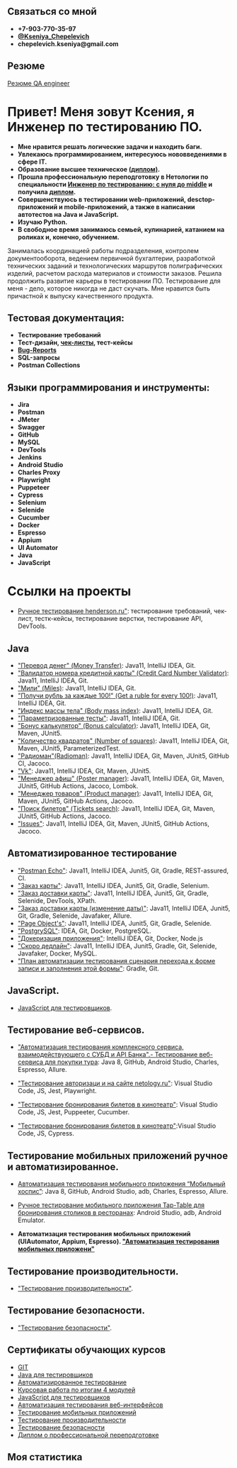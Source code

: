 ## Связаться со мной
 * __+7-903-770-35-97__
 * __[@Kseniya_Chepelevich](https://t.me/Kseniya_Chepelevich)__
 * __chepelevich.kseniya@gmail.com__
 
 ## Резюме
 [Резюме QA engineer](https://github.com/KseniyaChepelevich/KseniyaChepelevich/blob/main/CV_QA_engineer.pdf)

# Привет! Меня зовут Ксения, я Инженер по тестированию ПО.
* __Мне нравится решать логические задачи и находить баги.__
* __Увлекаюсь программированием, интересуюсь нововведениями в сфере IT.__
* __Образование высшее техническое [(диплом)](https://github.com/KseniyaChepelevich/KseniyaChepelevich/blob/main/Certificates/Diplom_HE.pdf).__
* __Прошла профессиональную переподготовку в Нетологии по специальности [Инженер по тестированию: с нуля до middle](https://netology.ru/programs/qa-middle) и получила [диплом](https://github.com/KseniyaChepelevich/KseniyaChepelevich/blob/main/Certificates/Diploma.pdf).__
* __Совершенствуюсь в тестировании web-приложений, desctop-приложений и  mobile-приложений, а также в написании автотестов на Java и JavaScript.__
* __Изучаю Python.__
* __В свободное время занимаюсь семьей, кулинарией, катанием на роликах и, конечно, обучением.__

Занималась координацией работы подразделения, контролем документооборота, ведением первичной бухгалтерии, разработкой технических заданий и технологических маршрутов полиграфических изделий, расчетом расхода материалов и стоимости заказов. Решила продолжить развитие карьеры в тестировании ПО. Тестирование для меня - дело, которое никогда не даст скучать. Мне нравится быть причастной к выпуску качественного продукта.

## Тестовая документация:
* __Тестирование требований__
* __Тест-дизайн, [чек-листы](https://github.com/KseniyaChepelevich/KseniyaChepelevich/tree/main/Test_documentation/Check_lists), тест-кейсы__
* __[Bug-Reports](https://github.com/KseniyaChepelevich/KseniyaChepelevich/tree/main/Test_documentation/Bug_reports)__
* __SQL-запросы__
* __Postman Collections__

## Языки программирования и инструменты:
* __Jira__
* __Postman__
* __JMeter__
* __Swagger__
* __GitHub__
* __MySQL__
* __DevTools__
* __Jenkins__
* __Android Studio__
* __Charles Proxy__
* __Playwright__ 
* __Puppeteer__
* __Cypress__
* __Selenium__
* __Selenide__
* __Cucumber__
* __Docker__
* __Espresso__
* __Appium__
* __UI Automator__
* __Java__
* __JavaScript__


# Ссылки на проекты 
* [Ручное тестирование henderson.ru"](https://docs.google.com/spreadsheets/d/1HsmOOkTPuGNssnu1JD4DQ98-QDzl_JP6cHaYZ4TpPBw/edit#gid=0): тестирование требований, чек-лист, тестк-кейсы, тестирование верстки, тестирование API, DevTools.

## Java
* ["Перевод денег" (Money Transfer)](https://github.com/KseniyaChepelevich/Money-Transfer.git): Java11, IntelliJ IDEA, Git.
* ["Валидатор номера кредитной карты" (Credit Card Number Validator)](https://github.com/KseniyaChepelevich/Credit-Card-Number-Validator.git): Java11, IntelliJ IDEA, Git.
* ["Мили" (Miles)](https://github.com/KseniyaChepelevich/New-Miles.git): Java11, IntelliJ IDEA, Git.
* ["Получи рубль за каждые 100!" (Get a ruble for every 100!)](https://github.com/KseniyaChepelevich/Get-one-ruble-for-every-100.git): Java11, IntelliJ IDEA, Git.
* ["Индекс массы тела" (Body mass index)](https://github.com/KseniyaChepelevich/Body-mass-index.git): Java11, IntelliJ IDEA, Git.
* ["Параметризованные тесты"](https://github.com/KseniyaChepelevich/Loan-calculator): Java11, IntelliJ IDEA, Git.
* ["Бонус калькулятор" (Bonus calculator)](https://github.com/KseniyaChepelevich/bonus-calc-test1): Java11, IntelliJ IDEA, Git, Maven, JUnit5.
* ["Количество квадратов" (Number of squares)](https://github.com/KseniyaChepelevich/SQRService.git): Java11, IntelliJ IDEA, Git, Maven, JUnit5, ParameterizedTest.
* ["Радиоман"(Radioman)](https://github.com/KseniyaChepelevich/Radioman.git): Java11, IntelliJ IDEA, Git, Maven, JUnit5, GitHub CI, Jacoco.
* ["Vk"](https://github.com/KseniyaChepelevich/Vk.git): Java11, IntelliJ IDEA, Git, Maven, JUnit5.
* ["Менеджер афиш" (Poster manager)](https://github.com/KseniyaChepelevich/Poster-manager): Java11, IntelliJ IDEA, Git, Maven, JUnit5, GitHub Actions, Jacoco, Lombok.
* ["Менеджер товаров" (Product manager)](https://github.com/KseniyaChepelevich/Product-new): Java11, IntelliJ IDEA, Git, Maven, JUnit5, GitHub Actions, Jacoco.
* ["Поиск билетов" (Tickets search)](https://github.com/KseniyaChepelevich/Ticket-search): Java11, IntelliJ IDEA, Git, Maven, JUnit5, GitHub Actions, Jacoco.
* ["Issues"](https://github.com/KseniyaChepelevich/Issues.git): Java11, IntelliJ IDEA, Git, Maven, JUnit5, GitHub Actions, Jacoco.

  
## Автоматизированное тестирование
* ["Postman Echo"](https://github.com/KseniyaChepelevich/postman_echo.git): Java11, IntelliJ IDEA, Junit5, Git, Gradle, REST-assured, CI. 
* ["Заказ карты"](https://github.com/KseniyaChepelevich/card_order): Java11, IntelliJ IDEA, Junit5, Git, Gradle, Selenium.
* ["Заказ доставки карты"](https://github.com/KseniyaChepelevich/Card-delivery-order): Java11, IntelliJ IDEA, Junit5, Git, Gradle, Selenide, DevTools, XPath.
* ["Заказ доставки карты (изменение даты)"](https://github.com/KseniyaChepelevich/Card-delivery-order-change-date.git): Java11, IntelliJ IDEA, Junit5, Git, Gradle, Selenide, Javafaker, Allure.
* ["Page Object's"](https://github.com/KseniyaChepelevich/page-object): Java11, IntelliJ IDEA, Junit5, Git, Gradle, Selenide.
* ["PostgrySQL"](https://github.com/KseniyaChepelevich/PostgrySQL.git): IDEA, Git, Docker, PostgreSQL.
* ["Докеризация приложения"](https://github.com/KseniyaChepelevich/Docker.git): IntelliJ IDEA, Git, Docker, Node.js
* ["Скоро дедлайн"](https://github.com/KseniyaChepelevich/deadline.git): Java11, IntelliJ IDEA, Junit5, Gradle, Git, Selenide, Javafaker, Docker, MySQL. 
* ["План автоматизации тестирования сценария перехода к форме записи и заполнения этой формы"](https://github.com/KseniyaChepelevich/introduction-of-automation): Gradle, Git.


 
## JavaScript. 
* [JavaScript для тестировщиков](https://github.com/KseniyaChepelevich/bjs-2-homeworks.git).


## Тестирование веб-сервисов.
* ["Автоматизация тестирования комплексного сервиса, взаимодействующего с СУБД и API Банка".- Тестирование веб-сервиса для покупки тура](https://github.com/KseniyaChepelevich/course_project.git): Java 8, GitHub, Android Studio, Charles, Espresso, Allure.
* ["Тестирование авторизаци и на сайте netology.ru"](https://github.com/KseniyaChepelevich/Test_Playwright): Visual Studio Code, JS, Jest, Playwright.

* ["Тестирование бронирования билетов в кинотеатр"](https://github.com/KseniyaChepelevich/7.5_puppeteer_ticket_booking): Visual Studio Code, JS, Jest, Puppeeter, Cucumber.
* ["Тестирование бронирования билетов в кинотеатр"](https://github.com/KseniyaChepelevich/Cypress2_cinema):Visual Studio Code, JS, Cypress.

 
## Тестирование мобильных приложений ручное и автоматизированное. 
* [Автоматизация тестирования мобильного приложения “Мобильный хоспис”](https://github.com/KseniyaChepelevich/diplom/tree/testing): Java 8, GitHub, Android Studio, adb, Charles, Espresso, Allure.
* [Ручное тестирование мобильного приложения Tap-Table для бронирования столиков в ресторанах](https://github.com/KseniyaChepelevich/KseniyaChepelevich/tree/main/Projects/Manual_mobile_testing/Mobile_application_Tap_Table): Android Studio, adb, Android Emulator.
 
* __Автоматизация тестирования мобильных приложений (UIAutomator, Appium, Espresso). ["Автоматизация тестирования мобильных приложени"](https://github.com/KseniyaChepelevich/Chepelevich-Kseniya/blob/main/Homework_on_the_bloc_Automation_of_testing_of_mobile_applications.md)__ 

  
## Тестирование производительности. 
* ["Тестирование производительности"](https://github.com/KseniyaChepelevich/Chepelevich-Kseniya/blob/main/Homework_for_the_Performance_Testing_course.md). 

 
## Тестирование безопасности. 
* ["Тестирование безопасности"](https://github.com/KseniyaChepelevich/Chepelevich-Kseniya/blob/main/Homework_for_Security_Testing.md). 


 


## Сертификаты обучающих курсов

* [GIT](https://github.com/KseniyaChepelevich/KseniyaChepelevich/blob/main/Certificates/git.pdf)
* [Java для тестировщиков](https://github.com/KseniyaChepelevich/KseniyaChepelevich/blob/main/Certificates/java_for_testers.pdf)
* [Автоматизированное тестирование](https://github.com/KseniyaChepelevich/KseniyaChepelevich/blob/main/Certificates/automated_testing.pdf)
* [Курсовая работа по итогам 4 модулей](https://github.com/KseniyaChepelevich/KseniyaChepelevich/blob/main/Certificates/course_work.pdf)
* [JavaScript для тестировщиков](https://github.com/KseniyaChepelevich/KseniyaChepelevich/blob/main/Certificates/javascript_for_testers.pdf)
* [Автоматизация тестирования веб-интерфейсов](https://github.com/KseniyaChepelevich/KseniyaChepelevich/blob/main/Certificates/web_interface_testing_automation.pdf)
* [Тестирование мобильных приложений](https://github.com/KseniyaChepelevich/KseniyaChepelevich/blob/main/Certificates/mobile_app_testing.pdf)
* [Тестирование производительности](https://github.com/KseniyaChepelevich/Chepelevich-Kseniya/blob/main/Certificates/performance_testing.pdf)
* [Тестирование безопасности](https://github.com/KseniyaChepelevich/Chepelevich-Kseniya/blob/main/Certificates/security_testing.pdf)
* [Диплом о профессиональной переподготовке](https://github.com/KseniyaChepelevich/KseniyaChepelevich/blob/main/Certificates/Diploma.pdf)

## Моя статистика
